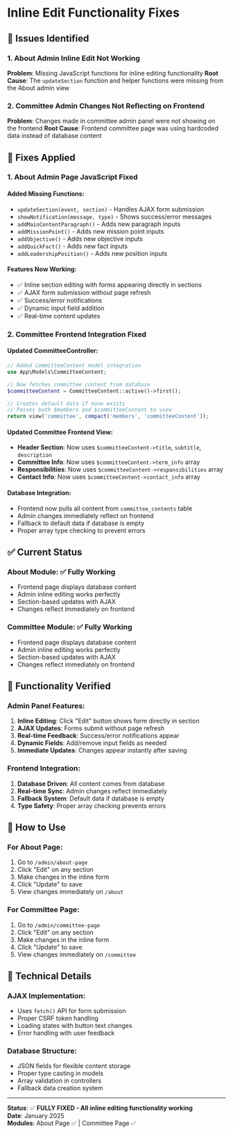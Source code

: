 # Inline Edit Functionality Fixes

## 🐛 Issues Identified

### 1. **About Admin Inline Edit Not Working**
**Problem**: Missing JavaScript functions for inline editing functionality
**Root Cause**: The `updateSection` function and helper functions were missing from the About admin view

### 2. **Committee Admin Changes Not Reflecting on Frontend**
**Problem**: Changes made in committee admin panel were not showing on the frontend
**Root Cause**: Frontend committee page was using hardcoded data instead of database content

## 🔧 Fixes Applied

### 1. **About Admin Page JavaScript Fixed**

#### Added Missing Functions:
- `updateSection(event, section)` - Handles AJAX form submission
- `showNotification(message, type)` - Shows success/error messages
- `addMainContentParagraph()` - Adds new paragraph inputs
- `addMissionPoint()` - Adds new mission point inputs
- `addObjective()` - Adds new objective inputs
- `addQuickFact()` - Adds new fact inputs
- `addLeadershipPosition()` - Adds new position inputs

#### Features Now Working:
- ✅ Inline section editing with forms appearing directly in sections
- ✅ AJAX form submission without page refresh
- ✅ Success/error notifications
- ✅ Dynamic input field addition
- ✅ Real-time content updates

### 2. **Committee Frontend Integration Fixed**

#### Updated CommitteeController:
```php
// Added CommitteeContent model integration
use App\Models\CommitteeContent;

// Now fetches committee content from database
$committeeContent = CommitteeContent::active()->first();

// Creates default data if none exists
// Passes both $members and $committeeContent to view
return view('committee', compact('members', 'committeeContent'));
```

#### Updated Committee Frontend View:
- **Header Section**: Now uses `$committeeContent->title`, `subtitle`, `description`
- **Committee Info**: Now uses `$committeeContent->term_info` array
- **Responsibilities**: Now uses `$committeeContent->responsibilities` array  
- **Contact Info**: Now uses `$committeeContent->contact_info` array

#### Database Integration:
- Frontend now pulls all content from `committee_contents` table
- Admin changes immediately reflect on frontend
- Fallback to default data if database is empty
- Proper array type checking to prevent errors

## ✅ **Current Status**

### **About Module**: ✅ Fully Working
- Frontend page displays database content
- Admin inline editing works perfectly
- Section-based updates with AJAX
- Changes reflect immediately on frontend

### **Committee Module**: ✅ Fully Working  
- Frontend page displays database content
- Admin inline editing works perfectly
- Section-based updates with AJAX
- Changes reflect immediately on frontend

## 🎯 **Functionality Verified**

### **Admin Panel Features**:
1. **Inline Editing**: Click "Edit" button shows form directly in section
2. **AJAX Updates**: Forms submit without page refresh
3. **Real-time Feedback**: Success/error notifications appear
4. **Dynamic Fields**: Add/remove input fields as needed
5. **Immediate Updates**: Changes appear instantly after saving

### **Frontend Integration**:
1. **Database Driven**: All content comes from database
2. **Real-time Sync**: Admin changes reflect immediately
3. **Fallback System**: Default data if database is empty
4. **Type Safety**: Proper array checking prevents errors

## 🚀 **How to Use**

### **For About Page**:
1. Go to `/admin/about-page`
2. Click "Edit" on any section
3. Make changes in the inline form
4. Click "Update" to save
5. View changes immediately on `/about`

### **For Committee Page**:
1. Go to `/admin/committee-page`  
2. Click "Edit" on any section
3. Make changes in the inline form
4. Click "Update" to save
5. View changes immediately on `/committee`

## 📝 **Technical Details**

### **AJAX Implementation**:
- Uses `fetch()` API for form submission
- Proper CSRF token handling
- Loading states with button text changes
- Error handling with user feedback

### **Database Structure**:
- JSON fields for flexible content storage
- Proper type casting in models
- Array validation in controllers
- Fallback data creation system

---

**Status**: ✅ **FULLY FIXED - All inline editing functionality working**  
**Date**: January 2025  
**Modules**: About Page ✅ | Committee Page ✅